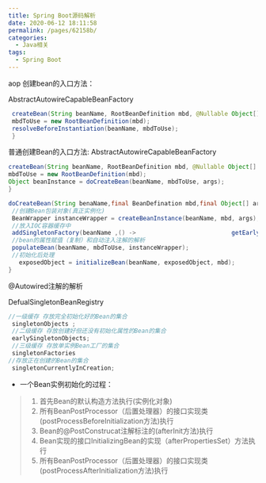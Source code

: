 ```yaml
---
title: Spring Boot源码解析
date: 2020-06-12 18:11:58
permalink: /pages/62158b/
categories: 
  - Java相关
tags: 
  - Spring Boot
---
```

aop 创建bean的入口方法：

   AbstractAutowireCapableBeanFactory
```java
 createBean(String beanName, RootBeanDefinition mbd, @Nullable Object[] args){
 mbdToUse = new RootBeanDefinition(mbd);
 resolveBeforeInstantiation(beanName, mbdToUse);
 }
```

<!-- more -->
普通创建Bean的入口方法:
   AbstractAutowireCapableBeanFactory

 ```java
 createBean(String beanName, RootBeanDefinition mbd, @Nullable Object[] args){
 mbdToUse = new RootBeanDefinition(mbd);
 Object beanInstance = doCreateBean(beanName, mbdToUse, args); 
 }
 ```

 ```java
 doCreateBean(String benaName,final BeanDefination mbd,final Object[] args){
  //创建Bean包装对象(真正实例化)
  BeanWrapper instanceWrapper = createBeanInstance(beanName, mbd, args);
  //放入IOC容器缓存中
  addSingletonFactory(beanName ,() ->                           getEarlyBeanRefrency(beanName,mbdToUse,instanceWrapper.getWrappedInstance()));
  //bean的属性赋值（复制）和自动注入注解的解析
  populateBean(beanName, mbdToUse, instanceWrapper);
  //初始化后处理
 	exposedObject = initializeBean(beanName, exposedObject, mbd);
 }
 ```
@Autowired注解的解析

  DefualSingletonBeanRegistry
```java
//一级缓存 存放完全初始化好的Bean的集合
 singletonObjects ;
 //二级缓存 存放创建好但还没有初始化属性的Bean的集合
 earlySingletonObjects;    
 //三级缓存 存放单实例Bean工厂的集合
 singletonFactories
//存放正在创建的Bean的集合
 singletonCurrentlyInCreation;
```

 * 一个Bean实例初始化的过程：
>   1. 首先Bean的默认构造方法执行(实例化对象)
>   2. 所有BeanPostProcessor（后置处理器）的接口实现类(postProcessBeforeInitialization方法)执行
>   3. Bean的@PostConstrucat注解标注的(afterInit方法)执行
>   4. Bean实现的接口InitializingBean的实现（afterPropertiesSet）方法执行
>   5. 所有BeanPostProcessor（后置处理器）的接口实现类(postProcessAfterInitialization方法)执行 

